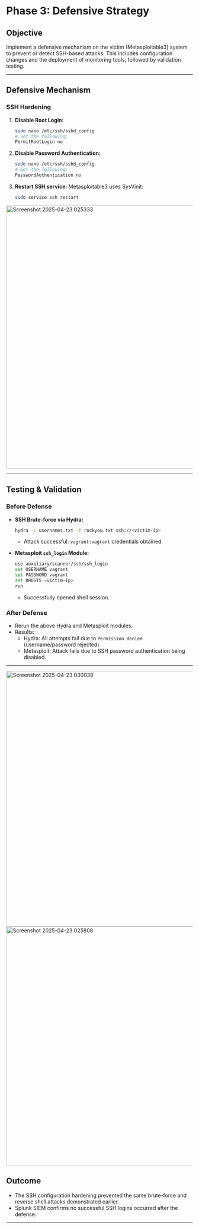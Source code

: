 #  Phase 3: Defensive Strategy

## Objective
Implement a defensive mechanism on the victim (Metasploitable3) system to prevent or detect SSH-based attacks. This includes configuration changes and the deployment of monitoring tools, followed by validation testing.

---

##  Defensive Mechanism
### SSH Hardening
1. **Disable Root Login:**
   ```bash
   sudo nano /etc/ssh/sshd_config
   # Set the following:
   PermitRootLogin no
   ```
2. **Disable Password Authentication:**
   ```bash
   sudo nano /etc/ssh/sshd_config
   # Set the following:
   PasswordAuthentication no
   ```
3. **Restart SSH service:**
   Metasploitable3 uses SysVinit:
   ```bash
   sudo service ssh restart
   ```
<img width="709" alt="Screenshot 2025-04-23 025333" src="https://github.com/user-attachments/assets/bda342d1-004b-4a3c-997c-dfd0139270a6" />

---

## Testing & Validation
### Before Defense
- **SSH Brute-force via Hydra:**
   ```bash
   hydra -L usernames.txt -P rockyou.txt ssh://<victim-ip>
   ```
   - Attack successful: `vagrant:vagrant` credentials obtained.

- **Metasploit `ssh_login` Module:**
   ```bash
   use auxiliary/scanner/ssh/ssh_login
   set USERNAME vagrant
   set PASSWORD vagrant
   set RHOSTS <victim-ip>
   run
   ```
   - Successfully opened shell session.

### After Defense
- Rerun the above Hydra and Metasploit modules.
- Results:
  - Hydra: All attempts fail due to `Permission denied` (username/password rejected).
  - Metasploit: Attack fails due to SSH password authentication being disabled.

---
<img width="689" alt="Screenshot 2025-04-23 030038" src="https://github.com/user-attachments/assets/da20433b-2a24-431d-8a75-16505bc15971" />

<img width="644" alt="Screenshot 2025-04-23 025808" src="https://github.com/user-attachments/assets/cc837c63-c220-4c9f-8cbb-c3ea1c575c03" />


##  Outcome
- The SSH configuration hardening prevented the same brute-force and reverse shell attacks demonstrated earlier.
- Splunk SIEM confirms no successful SSH logins occurred after the defense.

---
